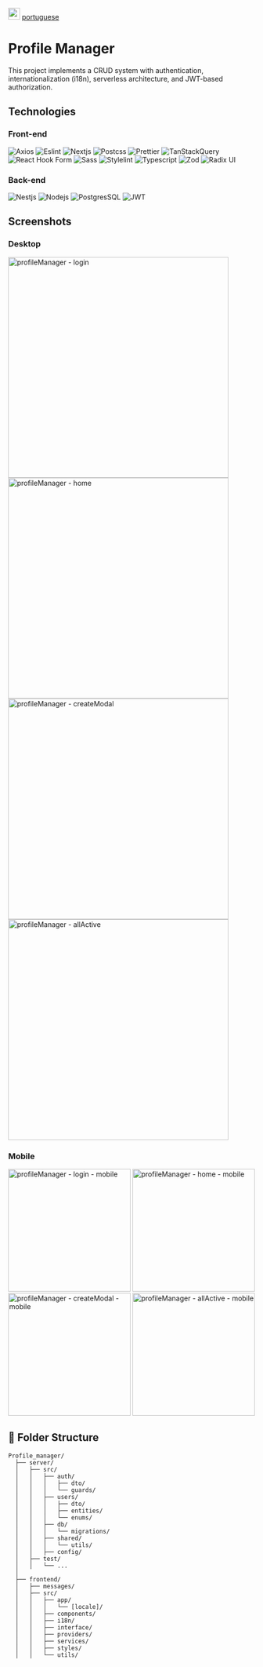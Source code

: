 <img src="https://github.com/user-attachments/assets/b4c4ca03-fc4f-499b-9595-ff1f0c9f3ddd" alt="portuguese" width="24"/> [portuguese](https://github.com/Rafael-Duarte-Silva/Profile_manager/blob/main/README-pt-BR.md)

# Profile Manager

  This project implements a CRUD system with authentication, internationalization (i18n), serverless architecture, and JWT-based authorization.
  
## Technologies
  ### Front-end

  ![Axios](https://img.shields.io/badge/Axios-5A29E4.svg?style=for-the-badge&logo=Axios&logoColor=white)
  ![Eslint](https://img.shields.io/badge/ESLint-4B32C3.svg?style=for-the-badge&logo=ESLint&logoColor=white)
  ![Nextjs](https://img.shields.io/badge/Next.js-000000.svg?style=for-the-badge&logo=nextdotjs&logoColor=white)
  ![Postcss](https://img.shields.io/badge/PostCSS-DD3A0A.svg?style=for-the-badge&logo=PostCSS&logoColor=white)
  ![Prettier](https://img.shields.io/badge/Prettier-F7B93E.svg?style=for-the-badge&logo=Prettier&logoColor=black)
  ![TanStackQuery](https://img.shields.io/badge/React%20Query-FF4154.svg?style=for-the-badge&logo=React-Query&logoColor=white)
  ![React Hook Form](https://img.shields.io/badge/React%20Hook%20Form-EC5990.svg?style=for-the-badge&logo=React-Hook-Form&logoColor=white)
  ![Sass](https://img.shields.io/badge/Sass-CC6699.svg?style=for-the-badge&logo=Sass&logoColor=white)
  ![Stylelint](https://img.shields.io/badge/stylelint-263238.svg?style=for-the-badge&logo=stylelint&logoColor=white)
  ![Typescript](https://img.shields.io/badge/TypeScript-007ACC?style=for-the-badge&logo=typescript&logoColor=white)
  ![Zod](https://img.shields.io/badge/Zod-3E67B1.svg?style=for-the-badge&logo=Zod&logoColor=white)
  ![Radix UI](https://img.shields.io/badge/Radix%20UI-161618.svg?style=for-the-badge&logo=Radix-UI&logoColor=white)

  ### Back-end
  ![Nestjs](https://img.shields.io/badge/NestJS-E0234E.svg?style=for-the-badge&logo=NestJS&logoColor=white)
  ![Nodejs](https://img.shields.io/badge/Node.js-5FA04E.svg?style=for-the-badge&logo=nodedotjs&logoColor=white)
  ![PostgresSQL](https://img.shields.io/badge/PostgreSQL-4169E1.svg?style=for-the-badge&logo=PostgreSQL&logoColor=white)
  ![JWT](https://img.shields.io/badge/JSON%20Web%20Tokens-000000.svg?style=for-the-badge&logo=JSON-Web-Tokens&logoColor=white)
  
## Screenshots

### Desktop
  <img src="https://github.com/user-attachments/assets/45f79728-3fa0-423e-980e-e7c786101072" alt="profileManager - login" width="450"/>
  <img src="https://github.com/user-attachments/assets/6afa3256-7151-4c9a-9d51-f0e7337d246e" alt="profileManager - home" width="450"/>
  <img src="https://github.com/user-attachments/assets/7fcae263-7ad9-42e5-ab47-e275f1610353" alt="profileManager - createModal" width="450"/>
  <img src="https://github.com/user-attachments/assets/784b63ca-8a7e-4c75-af19-41f3f4fdfa01" alt="profileManager - allActive" width="450"/>

### Mobile
  <img src="https://github.com/user-attachments/assets/abd39db9-351b-4ccc-becb-167ae449216f" alt="profileManager - login - mobile" width="250"/>
  <img src="https://github.com/user-attachments/assets/353311fa-a803-49ab-a00f-56ed3a1c3841" alt="profileManager - home - mobile" width="250"/>
  <img src="https://github.com/user-attachments/assets/be7efcbf-6298-4569-9761-62c3ec1b8504" alt="profileManager - createModal - mobile" width="250"/>
  <img src="https://github.com/user-attachments/assets/4807d456-6b42-4972-ad31-a8fd9d3e17f5" alt="profileManager - allActive - mobile" width="250"/>

## 📁 Folder Structure
  ```
  Profile_manager/
    ├── server/                         
    │   ├── src/
    │   │   ├── auth/
    │   │   │   ├── dto/
    │   │   │   └── guards/
    │   │   ├── users/
    │   │   │   ├── dto/
    │   │   │   ├── entities/
    │   │   │   └── enums/
    │   │   ├── db/
    │   │   │   └── migrations/
    │   │   ├── shared/
    │   │   │   └── utils/
    │   │   ├── config/
    │   ├── test/
    │   │   └── ...
    │
    ├── frontend/                      
    │   ├── messages/
    │   ├── src/
    │   │   ├── app/
    │   │   │   └── [locale]/
    │   │   ├── components/
    │   │   ├── i18n/
    │   │   ├── interface/
    │   │   ├── providers/
    │   │   ├── services/
    │   │   ├── styles/
    │   │   └── utils/
  ```
